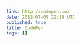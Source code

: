 ```yaml
---
link: http://codepen.io/
date: 2012-07-09 22:18 UTC
published: true
title: CodePen
tags: []
---
```



